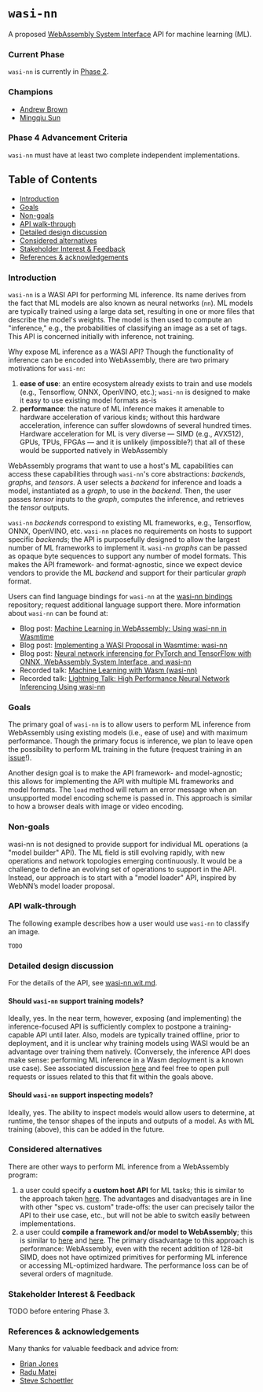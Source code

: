 # `wasi-nn`

A proposed [WebAssembly System Interface](https://github.com/WebAssembly/WASI) API for machine
learning (ML).

### Current Phase

`wasi-nn` is currently in [Phase 2].

[Phase 2]: https://github.com/WebAssembly/WASI/blob/42fe2a3ca159011b23099c3d10b5b1d9aff2140e/docs/Proposals.md#phase-2---proposed-spec-text-available-cg--wg

### Champions

- [Andrew Brown](https://github.com/abrown)
- [Mingqiu Sun](https://github.com/mingqiusun)

### Phase 4 Advancement Criteria

`wasi-nn` must have at least two complete independent implementations.

## Table of Contents

- [Introduction](#introduction)
- [Goals](#goals)
- [Non-goals](#non-goals)
- [API walk-through](#api-walk-through)
- [Detailed design discussion](#detailed-design-discussion)
- [Considered alternatives](#considered-alternatives)
- [Stakeholder Interest & Feedback](#stakeholder-interest--feedback)
- [References & acknowledgements](#references--acknowledgements)

### Introduction

`wasi-nn` is a WASI API for performing ML inference. Its name derives from the fact that ML models
are also known as neural networks (`nn`). ML models are typically trained using a large data set,
resulting in one or more files that describe the model's weights. The model is then used to compute
an "inference," e.g., the probabilities of classifying an image as a set of tags. This API is
concerned initially with inference, not training.

Why expose ML inference as a WASI API? Though the functionality of inference can be encoded into
WebAssembly, there are two primary motivations for `wasi-nn`:
1. __ease of use__: an entire ecosystem already exists to train and use models (e.g., Tensorflow,
   ONNX, OpenVINO, etc.); `wasi-nn` is designed to make it easy to use existing model formats as-is
2. __performance__: the nature of ML inference makes it amenable to hardware acceleration of various
   kinds; without this hardware acceleration, inference can suffer slowdowns of several hundred
   times. Hardware acceleration for ML is very diverse &mdash; SIMD (e.g., AVX512), GPUs, TPUs,
   FPGAs &mdash; and it is unlikely (impossible?) that all of these would be supported natively in
   WebAssembly

WebAssembly programs that want to use a host's ML capabilities can access these capabilities through
`wasi-nn`'s core abstractions: _backends_, _graphs_, and _tensors_. A user selects a _backend_ for
inference and loads a model, instantiated as a _graph_, to use in the _backend_. Then, the user
passes _tensor_ inputs to the _graph_, computes the inference, and retrieves the _tensor_ outputs.

`wasi-nn` _backends_ correspond to existing ML frameworks, e.g., Tensorflow, ONNX, OpenVINO, etc.
`wasi-nn` places no requirements on hosts to support specific _backends_; the API is purposefully
designed to allow the largest number of ML frameworks to implement it. `wasi-nn` _graphs_ can be
passed as opaque byte sequences to support any number of model formats. This makes the API
framework- and format-agnostic, since we expect device vendors to provide the ML _backend_ and
support for their particular _graph_ format.

Users can find language bindings for `wasi-nn` at the [wasi-nn bindings] repository; request
additional language support there. More information about `wasi-nn` can be found at:

[wasi-nn bindings]: https://github.com/bytecodealliance/wasi-nn

 - Blog post: [Machine Learning in WebAssembly: Using wasi-nn in
   Wasmtime](https://bytecodealliance.org/articles/using-wasi-nn-in-wasmtime)
 - Blog post: [Implementing a WASI Proposal in Wasmtime:
   wasi-nn](https://bytecodealliance.org/articles/implementing-wasi-nn-in-wasmtime)
 - Blog post: [Neural network inferencing for PyTorch and TensorFlow with ONNX, WebAssembly System
   Interface, and wasi-nn](https://deislabs.io/posts/wasi-nn-onnx/)
 - Recorded talk: [Machine Learning with Wasm
   (wasi-nn)](https://www.youtube.com/watch?v=lz2I_4vvCuc)
 - Recorded talk: [Lightning Talk: High Performance Neural Network Inferencing Using
   wasi-nn](https://www.youtube.com/watch?v=jnM0tsRVM_8)

### Goals

The primary goal of `wasi-nn` is to allow users to perform ML inference from WebAssembly using
existing models (i.e., ease of use) and with maximum performance. Though the primary focus is
inference, we plan to leave open the possibility to perform ML training in the future (request
training in an [issue](https://github.com/WebAssembly/wasi-nn/issues)!).

Another design goal is to make the API framework- and model-agnostic; this allows for implementing
the API with multiple ML frameworks and model formats. The `load` method will return an error
message when an unsupported model encoding scheme is passed in. This approach is similar to how a
browser deals with image or video encoding.

### Non-goals

wasi-nn is not designed to provide support for individual ML operations (a "model builder" API). The
ML field  is still evolving rapidly, with new operations and network topologies emerging
continuously. It would be a challenge to define an evolving set of operations to support in the API.
Instead, our approach is to start with a "model loader" API, inspired by WebNN’s model loader
proposal.

### API walk-through

The following example describes how a user would use `wasi-nn` to classify an image.

```
TODO
```

<!--
More use cases go here: provide example code snippets and diagrams explaining how the API would be
used to solve the given problem.
-->

### Detailed design discussion

For the details of the API, see [wasi-nn.wit.md](legacy_wit/wasi-nn.wit.md).

<!--
This section should mostly refer to the .wit.md file that specifies the API. This section is for
any discussion of the choices made in the API which don't make sense to document in the spec file
itself.
-->

#### Should `wasi-nn` support training models?

Ideally, yes. In the near term, however, exposing (and implementing) the inference-focused API is
sufficiently complex to postpone a training-capable API until later. Also, models are typically
trained offline, prior to deployment, and it is unclear why training models using WASI would be an
advantage over training them natively. (Conversely, the inference API does make sense: performing ML
inference in a Wasm deployment is a known use case). See associated discussion
[here](https://github.com/WebAssembly/wasi-nn/issues/6) and feel free to open pull requests or
issues related to this that fit within the goals above.

#### Should `wasi-nn` support inspecting models?

Ideally, yes. The ability to inspect models would allow users to determine, at runtime, the tensor
shapes of the inputs and outputs of a model. As with ML training (above), this can be added in the
future.

<!--
More "tricky" design choices fit here.
-->

### Considered alternatives

There are other ways to perform ML inference from a WebAssembly program:

1. a user could specify a __custom host API__ for ML tasks; this is similar to the approach taken
   [here](https://github.com/second-state/wasmedge_tensorflow_interface). The advantages and
   disadvantages are in line with other "spec vs. custom" trade-offs: the user can precisely tailor
   the API to their use case, etc., but will not be able to switch easily between implementations.
2. a user could __compile a framework and/or model to WebAssembly__; this is similar to
   [here](https://github.com/sonos/tract) and
   [here](https://blog.tensorflow.org/2020/03/introducing-webassembly-backend-for-tensorflow-js.html).
   The primary disadvantage to this approach is performance: WebAssembly, even with the recent
   addition of 128-bit SIMD, does not have optimized primitives for performing ML inference or
   accessing ML-optimized hardware. The performance loss can be of several orders of magnitude.


### Stakeholder Interest & Feedback

TODO before entering Phase 3.

<!--
This should include a list of implementers who have expressed interest in implementing the proposal
-->

### References & acknowledgements

Many thanks for valuable feedback and advice from:

- [Brian Jones](https://github.com/brianjjones)
- [Radu Matei](https://github.com/radu-matei)
- [Steve Schoettler](https://github.com/stevelr)
